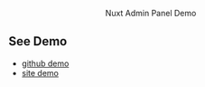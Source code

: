 <p align="center">Nuxt Admin Panel Demo</p>

## See Demo
- [github demo](https://mnsry.github.io)
- [site demo](https://nuxt.laranuxt.ir)
